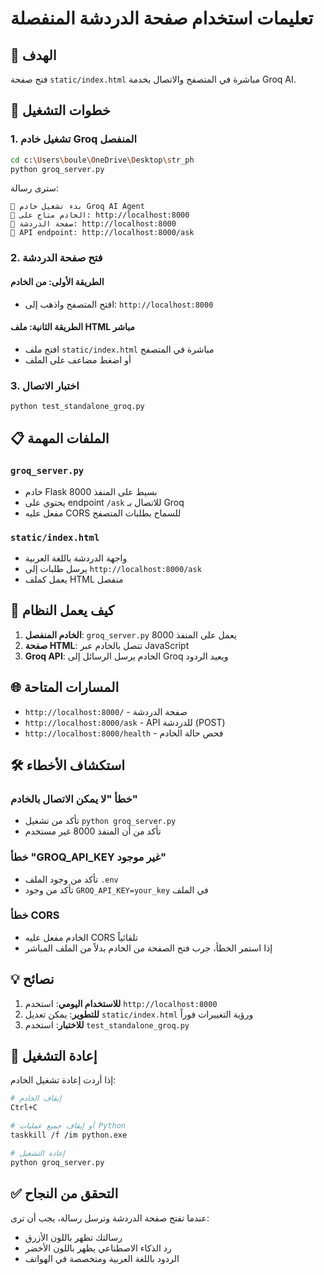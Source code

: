 # تعليمات استخدام صفحة الدردشة المنفصلة

## 🎯 الهدف

فتح صفحة `static/index.html` مباشرة في المتصفح والاتصال بخدمة Groq AI.

## 🚀 خطوات التشغيل

### 1. تشغيل خادم Groq المنفصل

```bash
cd c:\Users\boule\OneDrive\Desktop\str_ph
python groq_server.py
```

سترى رسالة:

```
🚀 بدء تشغيل خادم Groq AI Agent
📍 الخادم متاح على: http://localhost:8000
💬 صفحة الدردشة: http://localhost:8000
🔗 API endpoint: http://localhost:8000/ask
```

### 2. فتح صفحة الدردشة

#### الطريقة الأولى: من الخادم

- افتح المتصفح واذهب إلى: `http://localhost:8000`

#### الطريقة الثانية: ملف HTML مباشر

- افتح ملف `static/index.html` مباشرة في المتصفح
- أو اضغط مضاعف على الملف

### 3. اختبار الاتصال

```bash
python test_standalone_groq.py
```

## 📋 الملفات المهمة

### `groq_server.py`

- خادم Flask بسيط على المنفذ 8000
- يحتوي على endpoint `/ask` للاتصال بـ Groq
- مفعل عليه CORS للسماح بطلبات المتصفح

### `static/index.html`

- واجهة الدردشة باللغة العربية
- يرسل طلبات إلى `http://localhost:8000/ask`
- يعمل كملف HTML منفصل

## 🔧 كيف يعمل النظام

1. **الخادم المنفصل**: `groq_server.py` يعمل على المنفذ 8000
2. **صفحة HTML**: تتصل بالخادم عبر JavaScript
3. **Groq API**: الخادم يرسل الرسائل إلى Groq ويعيد الردود

## 🌐 المسارات المتاحة

- `http://localhost:8000/` - صفحة الدردشة
- `http://localhost:8000/ask` - API للدردشة (POST)
- `http://localhost:8000/health` - فحص حالة الخادم

## 🛠️ استكشاف الأخطاء

### خطأ "لا يمكن الاتصال بالخادم"

- تأكد من تشغيل `python groq_server.py`
- تأكد من أن المنفذ 8000 غير مستخدم

### خطأ "GROQ_API_KEY غير موجود"

- تأكد من وجود الملف `.env`
- تأكد من وجود `GROQ_API_KEY=your_key` في الملف

### خطأ CORS

- الخادم مفعل عليه CORS تلقائياً
- إذا استمر الخطأ، جرب فتح الصفحة من الخادم بدلاً من الملف المباشر

## 💡 نصائح

1. **للاستخدام اليومي**: استخدم `http://localhost:8000`
2. **للتطوير**: يمكن تعديل `static/index.html` ورؤية التغييرات فوراً
3. **للاختبار**: استخدم `test_standalone_groq.py`

## 🔄 إعادة التشغيل

إذا أردت إعادة تشغيل الخادم:

```bash
# إيقاف الخادم
Ctrl+C

# أو إيقاف جميع عمليات Python
taskkill /f /im python.exe

# إعادة التشغيل
python groq_server.py
```

## ✅ التحقق من النجاح

عندما تفتح صفحة الدردشة وترسل رسالة، يجب أن ترى:

- رسالتك تظهر باللون الأزرق
- رد الذكاء الاصطناعي يظهر باللون الأخضر
- الردود باللغة العربية ومتخصصة في الهواتف
